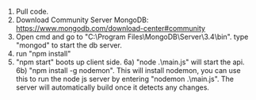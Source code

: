 1) Pull code.
2) Download Community Server MongoDB:  https://www.mongodb.com/download-center#community
3) Open cmd and go to "C:\Program Files\MongoDB\Server\3.4\bin".  type "mongod" to start the db server.
4) run "npm install"
5) "npm start" boots up client side.
6a) "node .\main.js" will start the api.
6b) "npm install -g nodemon".  This will install nodemon, you can use this to run the node js server by entering "nodemon .\main.js".  The server will automatically build once it detects any changes.
